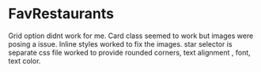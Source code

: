 # FavRestaurants

Grid option didnt work for me. Card class seemed to work but images were posing a issue. Inline styles worked to fix the images.
star selector is separate css file worked to provide rounded corners, text alignment , font, text color.
